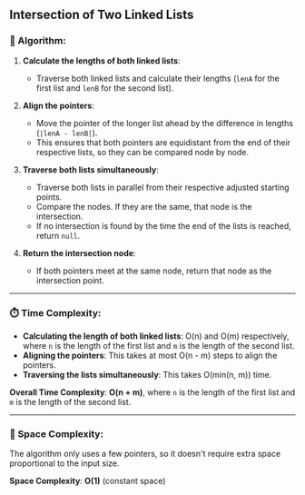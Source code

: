 
## Intersection of Two Linked Lists

### 🔄 Algorithm:

1. **Calculate the lengths of both linked lists**:
   - Traverse both linked lists and calculate their lengths (`lenA` for the first list and `lenB` for the second list).

2. **Align the pointers**:
   - Move the pointer of the longer list ahead by the difference in lengths (`|lenA - lenB|`).
   - This ensures that both pointers are equidistant from the end of their respective lists, so they can be compared node by node.

3. **Traverse both lists simultaneously**:
   - Traverse both lists in parallel from their respective adjusted starting points.
   - Compare the nodes. If they are the same, that node is the intersection.
   - If no intersection is found by the time the end of the lists is reached, return `null`.

4. **Return the intersection node**:
   - If both pointers meet at the same node, return that node as the intersection point.

---

### ⏱️ Time Complexity:

- **Calculating the length of both linked lists**: O(n) and O(m) respectively, where `n` is the length of the first list and `m` is the length of the second list.
- **Aligning the pointers**: This takes at most O(n - m) steps to align the pointers.
- **Traversing the lists simultaneously**: This takes O(min(n, m)) time.

**Overall Time Complexity**: **O(n + m)**, where `n` is the length of the first list and `m` is the length of the second list.

---

### 📀 Space Complexity:

The algorithm only uses a few pointers, so it doesn't require extra space proportional to the input size.

**Space Complexity**: **O(1)** (constant space)

